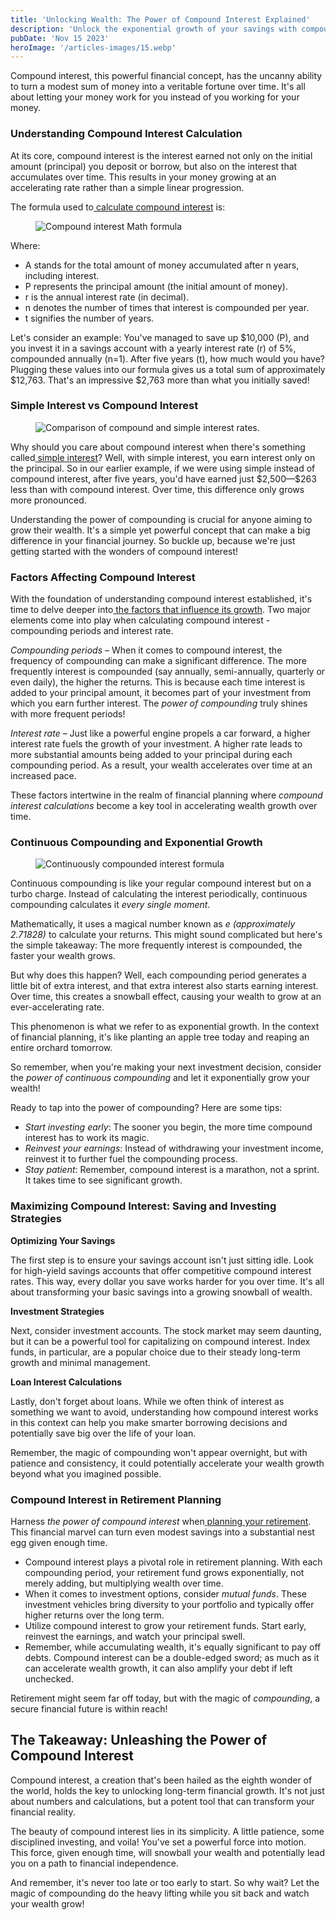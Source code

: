 ```yaml
---
title: 'Unlocking Wealth: The Power of Compound Interest Explained'
description: 'Unlock the exponential growth of your savings with compound interest. Learn how it accelerates wealth over time for financial freedom.'
pubDate: 'Nov 15 2023'
heroImage: '/articles-images/15.webp'
---
```


<div class="blog-content">
    <p>Compound interest, this powerful financial concept, has the uncanny ability to turn a modest sum of money into a
        veritable fortune over time. It&#x27;s all about letting your money work for you instead of you working for your
        money.</p>
    <h3><strong>Understanding Compound Interest Calculation</strong></h3>
    <p>At its core, compound interest is the interest earned not only on the initial amount (principal) you deposit or
        borrow, but also on the interest that accumulates over time. This results in your money growing at an
        accelerating rate rather than a simple linear progression.</p>
    <p>The formula used to<a
            href="https://www.calculatorsoup.com/calculators/financial/compound-interest-calculator.php"> calculate
            compound interest</a> is:</p>
    <figure style="max-width:1024pxpx" class="w-richtext-align-fullwidth w-richtext-figure-type-image">
        <div><img
                src="https://cdn.prod.website-files.com/64f75d6371d612d029df0169/652576053ed2e2faebaf3c1a_compound%20interest%20formula.webp"
                loading="lazy" alt="Compound interest Math formula" /></div>
    </figure>
    <p>Where:</p>
    <ul role="list">
        <li>A stands for the total amount of money accumulated after n years, including interest.</li>
        <li>P represents the principal amount (the initial amount of money).</li>
        <li>r is the annual interest rate (in decimal).</li>
        <li>n denotes the number of times that interest is compounded per year.</li>
        <li>t signifies the number of years.</li>
    </ul>
    <p>Let&#x27;s consider an example: You&#x27;ve managed to save up $10,000 (P), and you invest it in a savings
        account with a yearly interest rate (r) of 5%, compounded annually (n=1). After five years (t), how much would
        you have? Plugging these values into our formula gives us a total sum of approximately $12,763. That&#x27;s an
        impressive $2,763 more than what you initially saved!</p>
    <h3><strong>Simple Interest vs Compound Interest</strong></h3>
    <figure>
        <div><img
                src="https://cdn.prod.website-files.com/64f75d6371d612d029df0169/6525761daf9773d82c737a46_simple%20interest%20vs%20compound%20interest.webp"
                loading="lazy" alt="Comparison of compound and simple interest rates. " /></div>
    </figure>
    <p>Why should you care about compound interest when there&#x27;s something called<a
            href="https://www.fool.com/investing/how-to-invest/stocks/simple-interest-vs-compound-interest"> simple
            interest</a>? Well, with simple interest, you earn interest only on the principal. So in our earlier
        example, if we were using simple instead of compound interest, after five years, you&#x27;d have earned just
        $2,500—$263 less than with compound interest. Over time, this difference only grows more pronounced.</p>
    <p>Understanding the power of compounding is crucial for anyone aiming to grow their wealth. It&#x27;s a simple yet
        powerful concept that can make a big difference in your financial journey. So buckle up, because we&#x27;re just
        getting started with the wonders of compound interest!</p>
    <h3><strong>Factors Affecting Compound Interest</strong></h3>
    <p>With the foundation of understanding compound interest established, it&#x27;s time to delve deeper into<a
            href="https://ansonanalytics.com/impact-compounding-interest"> the factors that influence its growth</a>.
        Two major elements come into play when calculating compound interest - compounding periods and interest rate.
    </p>
    <p><em>Compounding periods</em> – When it comes to compound interest, the frequency of compounding can make a
        significant difference. The more frequently interest is compounded (say annually, semi-annually, quarterly or
        even daily), the higher the returns. This is because each time interest is added to your principal amount, it
        becomes part of your investment from which you earn further interest. The <em>power of compounding</em> truly
        shines with more frequent periods!</p>
    <p><em>Interest rate</em> – Just like a powerful engine propels a car forward, a higher interest rate fuels the
        growth of your investment. A higher rate leads to more substantial amounts being added to your principal during
        each compounding period. As a result, your wealth accelerates over time at an increased pace.</p>
    <p>These factors intertwine in the realm of financial planning where <em>compound interest calculations</em> become
        a key tool in accelerating wealth growth over time.</p>
    <h3><strong>Continuous Compounding and Exponential Growth</strong></h3>
    <figure style="max-width:960pxpx" class="w-richtext-align-fullwidth w-richtext-figure-type-image">
        <div><img
                src="https://cdn.prod.website-files.com/64f75d6371d612d029df0169/652576375421cb1725d88cd5_continuosly%20compounded%20interest%20formula.webp"
                loading="lazy" alt="Continuously compounded interest formula" /></div>
    </figure>
    <p>Continuous compounding is like your regular compound interest but on a turbo charge. Instead of calculating the
        interest periodically, continuous compounding calculates it <em>every single moment</em>.</p>
    <p>Mathematically, it uses a magical number known as <em>e (approximately 2.71828)</em> to calculate your returns.
        This might sound complicated but here&#x27;s the simple takeaway: The more frequently interest is compounded,
        the faster your wealth grows.</p>
    <p>But why does this happen? Well, each compounding period generates a little bit of extra interest, and that extra
        interest also starts earning interest. Over time, this creates a snowball effect, causing your wealth to grow at
        an ever-accelerating rate.</p>
    <p>This phenomenon is what we refer to as exponential growth. In the context of financial planning, it&#x27;s like
        planting an apple tree today and reaping an entire orchard tomorrow.</p>
    <p>So remember, when you&#x27;re making your next investment decision, consider the <em>power of continuous
            compounding</em> and let it exponentially grow your wealth!</p>
    <p>Ready to tap into the power of compounding? Here are some tips:</p>
    <ul role="list">
        <li><em>Start investing early</em>: The sooner you begin, the more time compound interest has to work its magic.
        </li>
        <li><em>Reinvest your earnings</em>: Instead of withdrawing your investment income, reinvest it to further fuel
            the compounding process.</li>
        <li><em>Stay patient</em>: Remember, compound interest is a marathon, not a sprint. It takes time to see
            significant growth.</li>
    </ul>
    <h3><strong>Maximizing Compound Interest: Saving and Investing Strategies</strong></h3>
    <p><strong>Optimizing Your Savings</strong></p>
    <p>The first step is to ensure your savings account isn&#x27;t just sitting idle. Look for high-yield savings
        accounts that offer competitive compound interest rates. This way, every dollar you save works harder for you
        over time. It&#x27;s all about transforming your basic savings into a growing snowball of wealth.</p>
    <p><strong>Investment Strategies</strong></p>
    <p>Next, consider investment accounts. The stock market may seem daunting, but it can be a powerful tool for
        capitalizing on compound interest. Index funds, in particular, are a popular choice due to their steady
        long-term growth and minimal management.</p>
    <p><strong>Loan Interest Calculations</strong></p>
    <p>Lastly, don&#x27;t forget about loans. While we often think of interest as something we want to avoid,
        understanding how compound interest works in this context can help you make smarter borrowing decisions and
        potentially save big over the life of your loan.</p>
    <p>Remember, the magic of compounding won&#x27;t appear overnight, but with patience and consistency, it could
        potentially accelerate your wealth growth beyond what you imagined possible.</p>
    <h3><strong>Compound Interest in Retirement Planning</strong></h3>
    <p>Harness <em>the power of compound interest</em> when<a
            href="https://www.prudential.com/financial-education/compound-interest-and-retirement#:~:text=Compound%20interest%20gives%20your%20retirement,as%20you%20would%20starting%20later.">
            planning your retirement</a>. This financial marvel can turn even modest savings into a substantial nest egg
        given enough time.</p>
    <ul role="list">
        <li>Compound interest plays a pivotal role in retirement planning. With each compounding period, your retirement
            fund grows exponentially, not merely adding, but multiplying wealth over time.</li>
        <li>When it comes to investment options, consider <em>mutual funds</em>. These investment vehicles bring
            diversity to your portfolio and typically offer higher returns over the long term.</li>
        <li>Utilize compound interest to grow your retirement funds. Start early, reinvest the earnings, and watch your
            principal swell.</li>
        <li>Remember, while accumulating wealth, it&#x27;s equally significant to pay off debts. Compound interest can
            be a double-edged sword; as much as it can accelerate wealth growth, it can also amplify your debt if left
            unchecked.</li>
    </ul>
    <p>Retirement might seem far off today, but with the magic of <em>compounding</em>, a secure financial future is
        within reach!</p>
    <h2><strong>The Takeaway: Unleashing the Power of Compound Interest</strong></h2>
    <p>Compound interest, a creation that&#x27;s been hailed as the eighth wonder of the world, holds the key to
        unlocking long-term financial growth. It&#x27;s not just about numbers and calculations, but a potent tool that
        can transform your financial reality.</p>
    <p>The beauty of compound interest lies in its simplicity. A little patience, some disciplined investing, and voila!
        You&#x27;ve set a powerful force into motion. This force, given enough time, will snowball your wealth and
        potentially lead you on a path to financial independence.</p>
    <p>And remember, it&#x27;s never too late or too early to start. So why wait? Let the magic of compounding do the
        heavy lifting while you sit back and watch your wealth grow!</p>
</div>